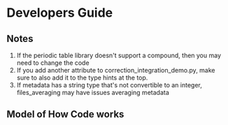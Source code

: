 # Developers Guide

## Notes
1. If the periodic table library doesn't support a compound, then you may need to change the code
2. If you add another attribute to correction_integration_demo.py, make sure to also add it to the type hints at the top.
3. If metadata has a string type that's not convertible to an integer, files_averaging may have issues averaging metadata

## Model of How Code works

